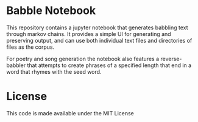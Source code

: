 # Babble Notebook

This repository contains a jupyter notebook that generates babbling text through markov chains.  It provides a simple UI for generating and preserving output, and can use both individual text files and directories of files as the corpus.

For poetry and song generation the notebook also features a reverse-babbler that attempts to create phrases of a specified length that end in a word that rhymes with the seed word.

# License

This code is made available under the MIT License